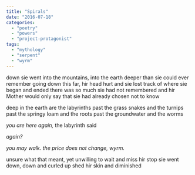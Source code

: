 ```yaml
---
title: "Spirals"
date: "2016-07-18"
categories: 
  - "poetry"
  - "powers"
  - "project-protagonist"
tags: 
  - "mythology"
  - "serpent"
  - "wyrm"
---
```


down sie went into the mountains, into the earth deeper than sie could ever remember going down this far, hir head hurt and sie lost track of where sie began and ended there was so much sie had not remembered and hir Mother would only say that sie had already chosen not to know

deep in the earth are the labyrinths past the grass snakes and the turnips past the springy loam and the roots past the groundwater and the worms

_you are here again,_ the labyrinth said

_again?_

_you may walk. the price does not change, wyrm._

unsure what that meant, yet unwilling to wait and miss hir stop sie went down, down and curled up shed hir skin and diminished
